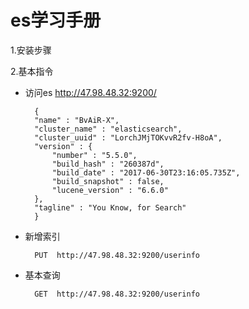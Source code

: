 # es学习手册

1.安装步骤


2.基本指令
* 访问es  http://47.98.48.32:9200/  

        {
        "name" : "BvAiR-X",
        "cluster_name" : "elasticsearch",
        "cluster_uuid" : "LorchJMjTOKvvR2fv-H8oA",
        "version" : {
            "number" : "5.5.0",
            "build_hash" : "260387d",
            "build_date" : "2017-06-30T23:16:05.735Z",
            "build_snapshot" : false,
            "lucene_version" : "6.6.0"
        },
        "tagline" : "You Know, for Search"
        }

* 新增索引 

        PUT  http://47.98.48.32:9200/userinfo

* 基本查询  

        GET  http://47.98.48.32:9200/userinfo



